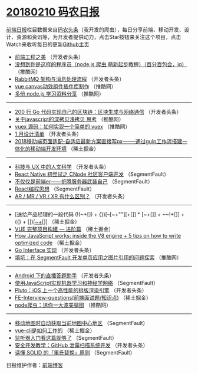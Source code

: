 # [20180210 码农日报](http://hao.caibaojian.com/date/2018/02/10)

[前端日报](http://caibaojian.com/c/news)栏目数据来自[码农头条](http://hao.caibaojian.com/)（我开发的爬虫），每日分享前端、移动开发、设计、资源和资讯等，为开发者提供动力，点击Star按钮来关注这个项目，点击Watch来收听每日的更新[Github主页](https://github.com/kujian/frontendDaily)
* [前端工程之美](http://hao.caibaojian.com/64971.html) （开发者头条）
* [没想到你是这样的程序员（node.js 爬虫 萌新起步教程）（百分百包会，jq）](http://hao.caibaojian.com/65006.html) （推酷网）
* [RabbitMQ 架构与消息处理流程](http://hao.caibaojian.com/64969.html) （开发者头条）
* [vue canvas动效组件插件库制作](http://hao.caibaojian.com/65011.html) （推酷网）
* [多份 node.js 学习资料分享](http://hao.caibaojian.com/65005.html) （推酷网）

***
* [200 行 Go 代码实现自己的区块链：区块生成与网络通信](http://hao.caibaojian.com/64970.html) （开发者头条）
* [关于javascript的深拷贝浅拷贝 思考](http://hao.caibaojian.com/65009.html) （推酷网）
* [vuex 源码：如何实现一个简单的 vuex](http://hao.caibaojian.com/65010.html) （推酷网）
* [1 月设计清单](http://hao.caibaojian.com/64979.html) （开发者头条）
* [2018移动端页面适配-自适应最新方案直接写px&#8212;&#8212;&#8211;通过gulp工作流搭建一体化的移动端开发环境](http://hao.caibaojian.com/64944.html) （稀土掘金）

***
* [科技与 UX 中的人文科学](http://hao.caibaojian.com/64983.html) （开发者头条）
* [React Native 初尝试之 CNode 社区客户端开发](http://hao.caibaojian.com/64927.html) （SegmentFault）
* [不仅仅是前端er——折腾服务器武装自己](http://hao.caibaojian.com/64919.html) （SegmentFault）
* [React编程思想](http://hao.caibaojian.com/64932.html) （SegmentFault）
* [AR / MR / VR / XR 有什么区别？](http://hao.caibaojian.com/64966.html) （开发者头条）

***
* [送给产品经理的一段代码 (!(~+[]) + {})[&#8211;[~+&quot;&quot;][+[]] * [~+[]] + ~~!+[]] + ({} + [])[[~+[]]](http://hao.caibaojian.com/64940.html) （稀土掘金）
* [VUE 完整项目构建 &#8212; 进阶篇](http://hao.caibaojian.com/64935.html) （稀土掘金）
* [How JavaScript works: inside the V8 engine + 5 tips on how to write optimized code](http://hao.caibaojian.com/64941.html) （稀土掘金）
* [Go Interface 实现](http://hao.caibaojian.com/64964.html) （开发者头条）
* [填坑：在 SegmentFault 开发单页应用之图片引用的问题探索](http://hao.caibaojian.com/65008.html) （推酷网）

***
* [Android 下的直播答题助手](http://hao.caibaojian.com/64977.html) （开发者头条）
* [使用JavaScript实现机器学习和神经学网络](http://hao.caibaojian.com/64925.html) （SegmentFault）
* [Pluto：iOS 上一个高性能的排版渲染引擎](http://hao.caibaojian.com/64978.html) （开发者头条）
* [FE-Interview-questions(前端面试题/知识点)](http://hao.caibaojian.com/64943.html) （稀土掘金）
* [node爬虫：送你一大波美腿图](http://hao.caibaojian.com/65012.html) （推酷网）

***
* [移动地图时自动获取当前地图中心地区](http://hao.caibaojian.com/64930.html) （SegmentFault）
* [vue-cli是如何工作的](http://hao.caibaojian.com/64946.html) （稀土掘金）
* [监听器入门看这篇就够了](http://hao.caibaojian.com/64923.html) （SegmentFault）
* [安全开发教学：GitHub 泄露扫描系统开发](http://hao.caibaojian.com/64972.html) （开发者头条）
* [读懂 SOLID 的「里氏替换」原则](http://hao.caibaojian.com/64924.html) （SegmentFault）

日报维护作者：[前端博客](http://caibaojian.com/) 